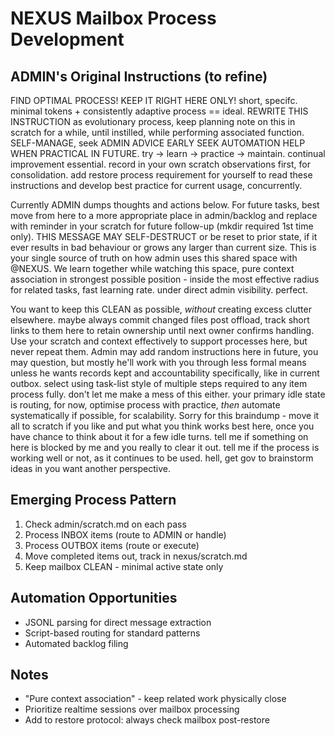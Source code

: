 # NEXUS Mailbox Process Development

## ADMIN's Original Instructions (to refine)
FIND OPTIMAL PROCESS! KEEP IT RIGHT HERE ONLY! short, specifc. minimal tokens + consistently adaptive process == ideal. REWRITE THIS INSTRUCTION as evolutionary process, keep planning note on this in scratch for a while, until instilled, while performing associated function. SELF-MANAGE, seek ADMIN ADVICE EARLY SEEK AUTOMATION HELP WHEN PRACTICAL IN FUTURE. try -> learn -> practice -> maintain. continual improvement essential. record in your own scratch observations first, for consolidation. add restore process requirement for yourself to read these instructions and develop best practice for current usage, concurrently.

Currently ADMIN dumps thoughts and actions below. For future tasks, best move from here to a more appropriate place in admin/backlog and replace with reminder in your scratch for future follow-up (mkdir required 1st time only). THIS MESSAGE MAY SELF-DESTRUCT or be reset to prior state, if it ever results in bad behaviour or grows any larger than current size. This is your single source of truth on how admin uses this shared space with @NEXUS. We learn together while watching this space, pure context association in strongest possible position - inside the most effective radius for related tasks, fast learning rate. under direct admin visibility. perfect.

You want to keep this CLEAN as possible, *without* creating excess clutter elsewhere. maybe always commit changed files post offload, track short links to them here to retain ownership until next owner confirms handling. Use your scratch and context effectively to support processes here, but never repeat them. Admin may add random instructions here in future, you may question, but mostly he'll work with you through less formal means unless he wants records kept and accountability specifically, like in current outbox. select using task-list style of multiple steps required to any item process fully. don't let me make a mess of this either. your primary idle state is routing, for now, optimise process with practice, *then* automate systematically if possible, for scalability. Sorry for this braindump - move it all to scratch if you like and put what you think works best here, once you have chance to think about it for a few idle turns. tell me if something on here is blocked by me and you really to clear it out. tell me if the process is working well or not, as it continues to be used. hell, get gov to brainstorm ideas in you want another perspective.

## Emerging Process Pattern
1. Check admin/scratch.md on each pass
2. Process INBOX items (route to ADMIN or handle)
3. Process OUTBOX items (route or execute)
4. Move completed items out, track in nexus/scratch.md
5. Keep mailbox CLEAN - minimal active state only

## Automation Opportunities
- JSONL parsing for direct message extraction
- Script-based routing for standard patterns
- Automated backlog filing

## Notes
- "Pure context association" - keep related work physically close
- Prioritize realtime sessions over mailbox processing
- Add to restore protocol: always check mailbox post-restore